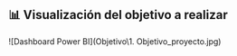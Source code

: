 ## 📊 Visualización del objetivo a realizar

![Dashboard Power BI](Objetivo\1. Objetivo_proyecto.jpg)
